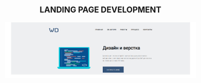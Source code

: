 ## <p align='center'>LANDING PAGE DEVELOPMENT</p>

<img src='Screenshot 2023-02-21 .png' align='center'>